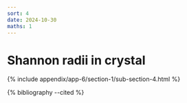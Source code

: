 ```yaml
---
sort: 4
date: 2024-10-30
maths: 1
---
```


# Shannon radii in crystal

{% include appendix/app-6/section-1/sub-section-4.html %}

{% bibliography --cited %}

